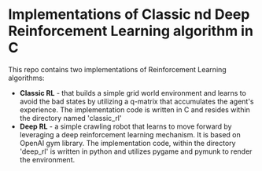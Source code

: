 # Implementations of Classic nd Deep Reinforcement Learning algorithm in C 

This repo contains two implementations of Reinforcement Learning algorithms:

- **Classic RL** - that builds a simple grid world environment and learns to avoid the bad states by utilizing a q-matrix that accumulates the agent's experience. The implementation code is written in C and resides within the directory named 'classic_rl'
- **Deep RL** - a simple crawling robot that learns to move forward by leveraging a deep reinforcement learning mechanism. It is based on OpenAI gym library. The implementation code, within the directory 'deep_rl' is written in python and utilizes pygame and pymunk to render the environment.